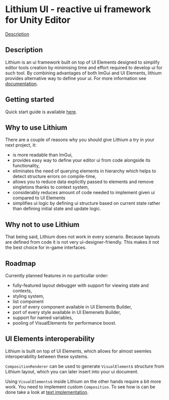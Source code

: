 # Lithium UI - reactive ui framework for Unity Editor

[Description]()

## Description

Lithium is an ui framework built on top of UI Elements designed to simplify editor tools creation by minimising time and effort required to develop ui for such tool.
By combining advantages of both ImGui and UI Elements, lithium provides alternative way to define your ui.
For more information see [documentation](Documentation~/ui.lithium.md).

## Getting started

Quick start guide is available [here](Documentation~/bootstrap.md).

## Why to use Lithium

There are a couple of reasons why you should give Lithium a try in your next project, it:

* is more readable than ImGui,
* provides easy way to define your editor ui from code alongside its functionality,
* eliminates the need of querying elements in hierarchy which helps to detect structure errors on compile-time,
* allows you to reduce data explicitly passed to elements and remove singletons thanks to context system,
* considerably reduces amount of code needed to implement given ui compared to UI Elements
* simplifies ui logic by defining ui structure based on current state rather than defining initial state and update logic.

## Why not to use Lithium

That being said, Lithium does not work in every scenario.
Because layouts are defined from code it is not very ui-designer-friendly.
This makes it not the best choice for in-game interfaces.

## Roadmap

Currently planned features in no particullar order:

* fully-featured layout debugger with support for viewing state and contexts,
* styling system,
* list component
* port of every component available in UI Elements Builder,
* port of every style available in UI Elemenets Builder,
* support for named variables,
* pooling of VisualElements for performance boost.

## UI Elements interoperability

Lithium is built on top of UI Elements, which allows for almost seemles interoperability between these systems.

`CompositionRenderer` can be used to generate `VisualElement`s structure from Lithium layout, which you can later insert into your ui document.

Using `VisualElements`s inside Lithium on the other hands require a bit more work. You need to implement custom `Composition`.
To see how is can be done take a look at [text implementation](Runtime/Common/Text.cs).

